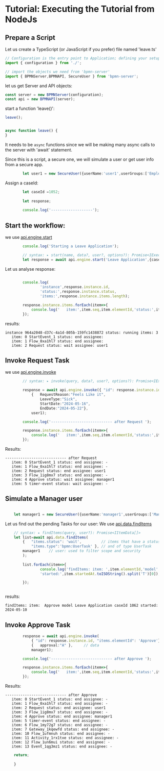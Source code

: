 # Tutorial: Executing the Tutorial from NodeJs
## Prepare a Script
Let us create a TypeScript (or JavaScript if you prefer) file named 'leave.ts'
```ts
// Configuration is the entry point to Application; defining your setup and customization
import { configuration } from './';

// import the objects we need from 'bpmn-server'
import { BPMNServer,BPMNAPI, SecureUser } from 'bpmn-server';
```

let us get Server and API objects:
```ts
const server = new BPMNServer(configuration); 
const api = new BPMNAPI(server);
```
start a function 'leave()':
```ts
leave();


async function leave() {
}
```
It needs to be `async` functions since we will be making many async calls to the server with 'await' statement.

Since this is a script, a secure one, we will simulate a user or get user info from a secure app.

```ts
        let user1 = new SecureUser({userName:'user1',userGroups:['Employee']});
```
Assign a caseId:

```ts
        let caseId =1052;
        
        let response;
    
        console.log('-------------------');
```
## Start the workflow:
we use [api.engine.start](../api/interfaces/IAPIEngine.md/#start)
```ts
        console.log('Starting a Leave Application');

        // syntax: ▸ start(name, data?, user?, options?): Promise<IExecution>
        let response = await api.engine.start('Leave Application',{caseId} ,user1);
```
Let us analyse response:
```ts
        
        console.log(
                'instance',response.instance.id,
                'status:',response.instance.status,
                'items:',response.instance.items.length);

        response.instance.items.forEach(item=>{
            console.log('   item:',item.seq,item.elementId,'status:',item.status,'assignee:',item.assignee?? '');
        });
```
results:
```
instance 964a2048-d37c-4a1d-805b-159fc1438872 status: running items: 3
   item: 0 StartEvent_1 status: end assignee:
   item: 1 Flow_0xa1hl7 status: end assignee:
   item: 2 Request status: wait assignee: user1
```
## Invoke Request Task        
we use [api.engine.invoke](../api/interfaces/IAPIEngine.md/#invoke)
```ts
        // syntax: ▸ invoke(query, data?, user?, options?): Promise<IExecution>

        response = await api.engine.invoke({ "id": response.instance.id, "items.elementId": 'Request'},
            {   RequestReason:"Feels Like it",
                LeaveType:"Sick",
                StartDate:"2024-05-16",
                EndDate:"2024-05-22"},
            user1);

        console.log('---------------------------- after Request ');

        response.instance.items.forEach(item=>{
            console.log('   item:',item.seq,item.elementId,'status:',item.status,'assignee:',item.assignee?? '');
        });
```
Results:
```
---------------------------- after Request 
   item: 0 StartEvent_1 status: end assignee: -
   item: 1 Flow_0xa1hl7 status: end assignee: -
   item: 2 Request status: end assignee: user1
   item: 3 Flow_1ig8mx7 status: end assignee: -
   item: 4 Approve status: wait assignee: manager1
   item: 5 timer-event status: wait assignee: -
```
## Simulate a Manager user
```ts

    let manager1 = new SecureUser({userName:'manager1',userGroups:['Manager']});
```
Let us find out the pending Tasks for our user:
We use [api.data.findItems](../api/interfaces/IAPIData.md/#finditems)
```ts
    // syntax: ▸ findItems(query, user?): Promise<IItemData[]>
    let list=await api.data.findItems(
        {   "items.status": 'wait',         // items that have a status of wait
            "items.type":'bpmn:UserTask' }, // and of type UserTask
        manager1    // user: used to filter scope and security
        );
        
        list.forEach(item=>{
                console.log('findItems: item: ',item.elementId,'model',item.processName,'caseId',item.data.caseId,
                'started:',item.startedAt.toISOString().split('T')[0]);

        });    
   
```
results:
```
findItems: item:  Approve model Leave Application caseId 1062 started: 2024-05-10
```
## Invoke Approve Task

```ts        
        response = await api.engine.invoke(
            { "id": response.instance.id, "items.elementId": 'Approve'}, // query
            {   approval:"A" },     // data
            manager1);

        console.log('---------------------------- after Approve ');

        response.instance.items.forEach(item=>{
            console.log('   item:',item.seq,item.elementId,'status:',item.status,'assignee:',item.assignee?? '');
        });
```
Results:
```
---------------------------- after Approve 
   item: 0 StartEvent_1 status: end assignee: -
   item: 1 Flow_0xa1hl7 status: end assignee: -
   item: 2 Request status: end assignee: user1
   item: 3 Flow_1ig8mx7 status: end assignee: -
   item: 4 Approve status: end assignee: manager1
   item: 5 timer-event status: end assignee: -
   item: 6 Flow_1my72g7 status: end assignee: -
   item: 7 Gateway_1kqewfd status: end assignee: -
   item: 10 Flow_1ufmnuh status: end assignee: -
   item: 11 Activity_1rx1txe status: end assignee: -
   item: 12 Flow_1un6mui status: end assignee: -
   item: 13 Event_1qg3mz1 status: end assignee: -
```
```ts
    return;
    
    }
```


